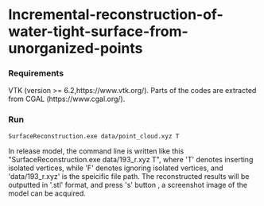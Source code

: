 # Incremental-reconstruction-of-water-tight-surface-from-unorganized-points


<h3>Requirements</h3>
VTK (version >= 6.2,https://www.vtk.org/). 
Parts of the codes are extracted from CGAL (https://www.cgal.org/).

<h3>Run</h3>

```
SurfaceReconstruction.exe data/point_cloud.xyz T
```

In release model, the command line is written like this "SurfaceReconstruction.exe data/193_r.xyz T", where 'T' denotes inserting isolated vertices, while 'F' denotes ignoring isolated vertices, and 'data/193_r.xyz' is the speicific file path. The reconstructed results will be outputted in '.stl' format, and press 's' button , a screenshot image of the model can be acquired.



